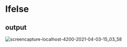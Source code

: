 # Ifelse

## output

![screencapture-localhost-4200-2021-04-03-15_03_58](https://user-images.githubusercontent.com/79576987/113507705-c4c0b380-9569-11eb-8c79-96ed693a5ff2.png)
